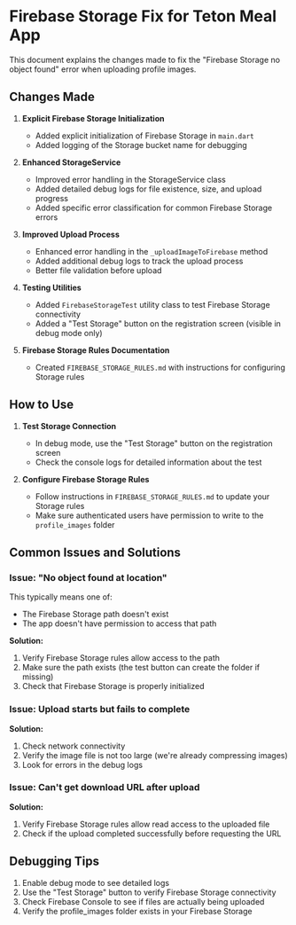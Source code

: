 # Firebase Storage Fix for Teton Meal App

This document explains the changes made to fix the "Firebase Storage no object found" error when uploading profile images.

## Changes Made

1. **Explicit Firebase Storage Initialization**
   - Added explicit initialization of Firebase Storage in `main.dart`
   - Added logging of the Storage bucket name for debugging

2. **Enhanced StorageService**
   - Improved error handling in the StorageService class
   - Added detailed debug logs for file existence, size, and upload progress
   - Added specific error classification for common Firebase Storage errors

3. **Improved Upload Process**
   - Enhanced error handling in the `_uploadImageToFirebase` method
   - Added additional debug logs to track the upload process
   - Better file validation before upload

4. **Testing Utilities**
   - Added `FirebaseStorageTest` utility class to test Firebase Storage connectivity
   - Added a "Test Storage" button on the registration screen (visible in debug mode only)

5. **Firebase Storage Rules Documentation**
   - Created `FIREBASE_STORAGE_RULES.md` with instructions for configuring Storage rules

## How to Use

1. **Test Storage Connection**
   - In debug mode, use the "Test Storage" button on the registration screen
   - Check the console logs for detailed information about the test

2. **Configure Firebase Storage Rules**
   - Follow instructions in `FIREBASE_STORAGE_RULES.md` to update your Storage rules
   - Make sure authenticated users have permission to write to the `profile_images` folder

## Common Issues and Solutions

### Issue: "No object found at location"

This typically means one of:
- The Firebase Storage path doesn't exist
- The app doesn't have permission to access that path

**Solution:**
1. Verify Firebase Storage rules allow access to the path
2. Make sure the path exists (the test button can create the folder if missing)
3. Check that Firebase Storage is properly initialized

### Issue: Upload starts but fails to complete

**Solution:**
1. Check network connectivity
2. Verify the image file is not too large (we're already compressing images)
3. Look for errors in the debug logs

### Issue: Can't get download URL after upload

**Solution:**
1. Verify Firebase Storage rules allow read access to the uploaded file
2. Check if the upload completed successfully before requesting the URL

## Debugging Tips

1. Enable debug mode to see detailed logs
2. Use the "Test Storage" button to verify Firebase Storage connectivity
3. Check Firebase Console to see if files are actually being uploaded
4. Verify the profile_images folder exists in your Firebase Storage
